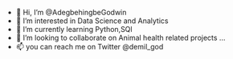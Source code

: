 - 👋 Hi, I’m @AdegbehingbeGodwin
- 👀 I’m interested in Data  Science and Analytics
- 🌱 I’m currently learning Python,SQl
- 💞️ I’m looking to collaborate on Animal health related projects ...
- 📫 you can reach me on Twitter @demil_god
<!---
AdegbehingbeGodwin/AdegbehingbeGodwin is a ✨ special ✨ repository because its `README.md` (this file) appears on your GitHub profile.
You can click the Preview link to take a look at your changes.
--->
